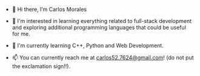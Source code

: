 - 👋 Hi there, I’m Carlos Morales
  
- 🦅 I'm interested in learning everything related to full-stack development and exploring additional programming languages that could be useful for me.
  
- 🌱 I'm currently learning C++, Python and Web Development.
  
- 📫 You can currently reach me at carlos52.7624@gmail.com! (do not put the exclamation sign!!).
